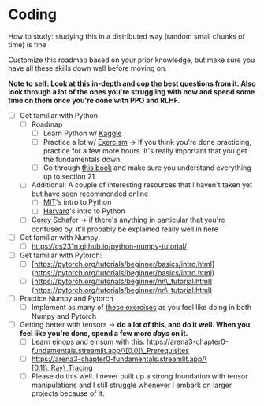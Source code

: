 # Coding

How to study: studying this in a distributed way (random small chunks of time) is fine &#x20;

Customize this roadmap based on your prior knowledge, but make sure you have all these skills down well before moving on.&#x20;

**Note to self: Look at** [**this**](https://arena3-chapter0-fundamentals.streamlit.app/\[0.0]\_Prerequisites) **in-depth and cop the best questions from it. Also look through a lot of the ones you're struggling with now and spend some time on them once you're done with PPO and RLHF.**&#x20;

* [ ] Get familiar with Python&#x20;
  * [ ] Roadmap
    * [ ] Learn Python w/ [Kaggle](https://www.kaggle.com/learn/python)
    * [ ] Practice a lot w/ [Exercism](https://exercism.org/tracksbe/python) -> If you think you're done practicing, practice for a few more hours. It's really important that you get the fundamentals down.&#x20;
    * [ ] Go through [this book](https://book.pythontips.com/en/latest/) and make sure you understand everything up to section 21
  * [ ] Additional: A couple of interesting resources that I haven't taken yet but have seen recommended online
    * [ ] [MIT](https://ocw.mit.edu/courses/6-0001-introduction-to-computer-science-and-programming-in-python-fall-2016/pages/syllabus/)'s intro to Python
    * [ ] [Harvard](https://cs50.harvard.edu/python/2022/)'s intro to Python
  * [ ] [Corey Schafer ](https://www.youtube.com/playlist?list=PL-osiE80TeTt2d9bfVyTiXJA-UTHn6WwU) -> if there's anything in particular that you're confused by, it'll probably be explained really well in here
* [ ] Get familiar with Numpy:&#x20;
  * [ ] https://cs231n.github.io/python-numpy-tutorial/
* [ ] Get familiar with Pytorch:
  * [ ] [https://pytorch.org/tutorials/beginner/basics/intro.html](https://pytorch.org/tutorials/beginner/basics/intro.html)
  * [ ] [https://pytorch.org/tutorials/beginner/nn\_tutorial.html](https://pytorch.org/tutorials/beginner/nn\_tutorial.html)
* [ ] Practice Numpy and Pytorch
  * [ ] Implement as many of [these exercises](ps://github.com/rougier/numpy-100/blob/master/100\_Numpy\_exercises.ipynb) as you feel like doing in both Numpy and Pytorch
* [ ] Getting better with tensors -> **do a lot of this, and do it well. When you feel like you're done, spend a few more **_**days**_** on it.**&#x20;
  * [ ] Learn einops and einsum with this: https://arena3-chapter0-fundamentals.streamlit.app/\[0.0]\_Prerequisites
  * [ ] https://arena3-chapter0-fundamentals.streamlit.app/\[0.1]\_Ray\_Tracing
  * [ ] Please do this well. I never built up a strong foundation with tensor manipulations and I still struggle whenever I embark on larger projects because of it.&#x20;
